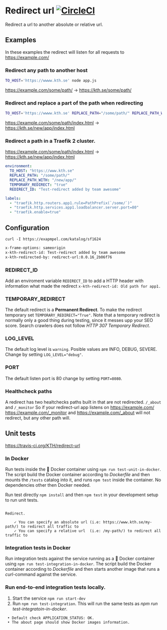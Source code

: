 # Redirect url [![CircleCI](https://circleci.com/gh/KTH/redirect-url.svg?style=svg)](https://circleci.com/gh/KTH/redirect-url)

Redirect a url to another absolute or relative url.

## Examples

In these examples the redirect will listen for all requests to https://example.com/

### Redirect any path to another host

```bash
TO_HOST='https://wwww.kth.se' node app.js
```

https://example.com/some/path/ -> https://kth.se/some/path/

### Redirect and replace a part of the path when redirecting

```bash
TO_HOST='https://wwww.kth.se' REPLACE_PATH="/some/path/" REPLACE_PATH_WITH="/new/app/" node app.js
```

https://example.com/some/path/index.html -> https://kth.se/new/app/index.html

### Redirect a path in a Traefik 2 cluster.

https://example.com/some/path/index.html -> https://kth.se/new/app/index.html

```yml
environment:
  TO_HOST: "https://www.kth.se"
  REPLACE_PATH: "/some/path/"
  REPLACE_PATH_WITH: "/new/app/"
  TEMPORARY_REDIRECT: "true"
  REDIRECT_ID: "Test-redirect added by team awesome"

labels:
  - "traefik.http.routers.app1.rule=PathPrefix(`/some/`)"
  - "traefik.http.services.app1.loadbalancer.server.port=80"
  - "traefik.enable=true"
```

## Configuration

`curl -I https://exapmpel.com/katalog/sf1624`

```bash
x-frame-options: sameorigin
x-kth-redirect-id: Test-redirect added by team awesome
x-kth-redirected-by: redirect-url:0.0.16_2b06f76
```

### REDIRECT_ID

Add an enviroment variable `REDIRECT_ID` to add a HTTP header with information what made the redirect `x-kth-redirect-id: Old path for app1.`

### TEMPORARY_REDIRECT

The default redirect is a **Permanent Redirect**. To make the redirect temporary set `TEMPORARY_REDIRECT="True"`. Note that a temporary redirect is normally only a good thing during testing, since it messes upp your SEO score. Search crawlers does not follow _HTTP 307 Temporary Redirect_.

### LOG_LEVEL

The default log level is `warning`. Posible values are INFO, DEBUG, SEVERE. Change by setting `LOG_LEVEL="debug"`.

### PORT

The default listen port is 80 change by setting `PORT=8080`.

### Healthcheck paths

A redirect has two healtchecks paths built in that are not redirected. `/_about` and `/_monitor`
So if your redirect-url app listens on https://example.com/ https://example.com/_monitor and https://example.com/_about will not redirect, but any other path will.

## Unit tests

https://travis-ci.org/KTH/redirect-url

### In Docker

Run tests inside the :whale: Docker container using `npm run test-unit-in-docker`. The script build the Docker container according to _Dockerfile_ and then mounts the `/tests` catalog into it, and runs `npm test` inside the container. No dependencies other then Docker needed.

Run test directly `npm install` and then `npm test` in your development setup to run unit tests.

```text

Redirect.

    ✓ You can specify an absolute url (i.e: https://www.kth.se/my-path/) to redirect all traffic to
    ✓ You can specify a relative url  (i.e: /my-path/) to redirect all traffic to

```

### Integration tests in Docker

Run integration tests against the service running as a :whale: Docker container using `npm run test-integration-in-docker`. The script build the Docker container according to _Dockerfile_ and then starts another image that runs a _curl_-command against the service.

### Run end-to-end integration tests locally.

1. Start the service `npm run start-dev`
2. Run `npm run test-integration`. This will run the same tests as _npm run test-integratoin-in-docker_.

```text
 • Default check APPLICATION_STATUS: OK.
 • The about page should show Docker images information.
```
